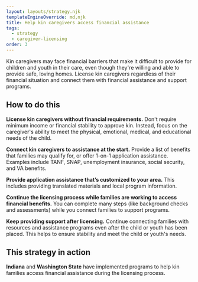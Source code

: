 ```yaml
---
layout: layouts/strategy.njk
templateEngineOverride: md,njk
title: Help kin caregivers access financial assistance
tags:
  - strategy
  - caregiver-licensing
order: 3
---
```

Kin caregivers may face financial barriers that make it difficult to provide for children and youth in their care, even though they're willing and able to provide safe, loving homes. License kin caregivers regardless of their financial situation and connect them with financial assistance and support programs.

## How to do this

**License kin caregivers without financial requirements.** Don't require minimum income or financial stability to approve kin. Instead, focus on the caregiver's ability to meet the physical, emotional, medical, and educational needs of the child.

**Connect kin caregivers to assistance at the start.** Provide a list of benefits that families may qualify for, or offer 1-on-1 application assistance. Examples include TANF, SNAP, unemployment insurance, social security, and VA benefits.

**Provide application assistance that’s customized to your area.** This includes providing translated materials and local program information.

**Continue the licensing process while families are working to access financial benefits.** You can complete many steps (like background checks and assessments) while you connect families to support programs.

**Keep providing support after licensing.** Continue connecting families with resources and assistance programs even after the child or youth has been placed. This helps to ensure stability and meet the child or youth's needs.

## This strategy in action

**Indiana** and **Washington State** have implemented programs to help kin families access financial assistance during the licensing process.